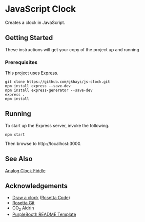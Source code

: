 # JavaScript Clock

Creates a clock in JavaScript.

## Getting Started

These instructions will get your copy of the project up and running.

### Prerequisites

This project uses [Express](https://expressjs.com/).

```
git clone https://github.com/gkhays/js-clock.git
npm install express --save-dev
npm install express-generator --save-dev
express .
npm install
```

## Running

To start up the Express server, invoke the following.

```
npm start
```

Then browse to http://localhost:3000.

## See Also

[Analog Clock Fiddle](https://jsfiddle.net/gkhays/9bj6fgt1/)

## Acknowledgements

* [Draw a clock](https://rosettacode.org/wiki/Draw_a_clock#JavaScript) ([Rosetta Code](https://rosettacode.org/wiki/Rosetta_Code))
* [Rosetta Git](https://rosettagit.org/)
* [CO<sub>2</sub> Aldrin](https://github.com/qjcg/CO2Aldrin)
* [PurpleBooth README Template](https://github.com/PurpleBooth/a-good-readme-template)
